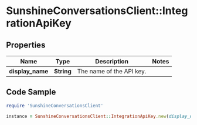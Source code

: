 # SunshineConversationsClient::IntegrationApiKey

## Properties

Name | Type | Description | Notes
------------ | ------------- | ------------- | -------------
**display_name** | **String** | The name of the API key. | 

## Code Sample

```ruby
require 'SunshineConversationsClient'

instance = SunshineConversationsClient::IntegrationApiKey.new(display_name: My custom key)
```


